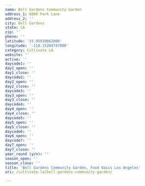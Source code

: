```yaml
---
name: Bell Gardens Community Garden
address_1: 8000 Park Lane
address_2: ''
city: Bell Gardens
state: CA
zip: ''
phone: ''
latitude: '33.95910062000'
longitude: '-118.15204747000'
category: Cultivate LA
website: ''
active: ''
daycode1: ''
day1_open: ''
day1_close: ''
daycode2: ''
day2_open: ''
day2_close: ''
daycode3: ''
day3_open: ''
day3_close: ''
daycode4: ''
day4_open: ''
day4_close: ''
daycode5: ''
day5_open: ''
day5_close: ''
daycode6: ''
day6_open: ''
daycode7: ''
day7_open: ''
day7_close: ''
year_round (y/n): ''
season_open: ''
season_close: ''
title: 'Bell Gardens Community Garden, Food Oasis Los Angeles'
uri: /cultivate-la/bell-gardens-community-garden/

---
```

